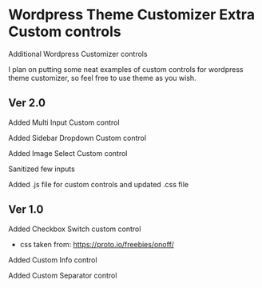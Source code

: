 # Wordpress Theme Customizer Extra Custom controls

Additional Wordpress Customizer controls

I plan on putting some neat examples of custom controls for wordpress theme customizer, so feel free to use theme as you wish.

## Ver 2.0

Added Multi Input Custom control

Added Sidebar Dropdown Custom control

Added Image Select Custom control

Sanitized few inputs

Added .js file for custom controls and updated .css file

## Ver 1.0

Added Checkbox Switch custom control
- css taken from: https://proto.io/freebies/onoff/

Added Custom Info control

Added Custom Separator control
